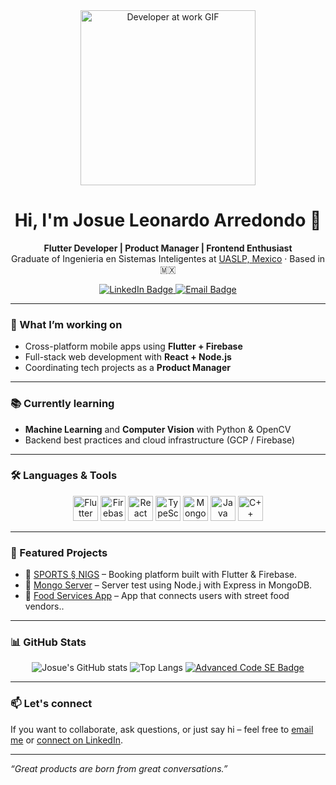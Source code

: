 <div align="center">
  <img src="https://media.giphy.com/media/IpeYSEZshTefe/giphy.gif" width="280" alt="Developer at work GIF" />
</div>

<h1 align="center">Hi, I'm Josue Leonardo Arredondo 👋</h1>

<p align="center">
  <strong>Flutter Developer | Product Manager | Frontend Enthusiast</strong><br/>
  Graduate of Ingenieria en Sistemas Inteligentes at <a href="https://www.uaslp.mx" target="_blank">UASLP, Mexico</a> · Based in 🇲🇽
</p>

<div align="center">
  <a href="https://www.linkedin.com/in/josue-leonardo-arredondo-juarez/" target="_blank">
    <img src="https://img.shields.io/badge/LinkedIn-blue?style=for-the-badge&logo=linkedin&logoColor=white" alt="LinkedIn Badge" />
  </a>
  <a href="mailto:josuearredondo@advancedcodese.com">
    <img src="https://img.shields.io/badge/Email-orange?style=for-the-badge&logo=gmail&logoColor=white" alt="Email Badge" />
  </a>
</div>

---

### 🚀 What I’m working on

- Cross-platform mobile apps using **Flutter + Firebase**
- Full-stack web development with **React + Node.js**
- Coordinating tech projects as a **Product Manager**

---

### 📚 Currently learning

- **Machine Learning** and **Computer Vision** with Python & OpenCV  
- Backend best practices and cloud infrastructure (GCP / Firebase)

---

### 🛠️ Languages & Tools

<div align="center">
  <img src="https://cdn.jsdelivr.net/gh/devicons/devicon/icons/flutter/flutter-original.svg" width="40" alt="Flutter" />
  <img src="https://cdn.jsdelivr.net/gh/devicons/devicon/icons/firebase/firebase-plain-wordmark.svg" width="40" alt="Firebase" />
  <img src="https://cdn.jsdelivr.net/gh/devicons/devicon/icons/react/react-original.svg" width="40" alt="React" />
  <img src="https://cdn.jsdelivr.net/gh/devicons/devicon/icons/typescript/typescript-original.svg" width="40" alt="TypeScript" />
  <img src="https://cdn.jsdelivr.net/gh/devicons/devicon/icons/mongodb/mongodb-original-wordmark.svg" width="40" alt="MongoDB" />
  <img src="https://cdn.jsdelivr.net/gh/devicons/devicon/icons/java/java-original.svg" width="40" alt="Java" />
  <img src="https://cdn.jsdelivr.net/gh/devicons/devicon/icons/cplusplus/cplusplus-original.svg" width="40" alt="C++" />
</div>

---

### 📂 Featured Projects

- 🔗 [SPORTS § NIGS](https://github.com/josueleonardo/-SPORTS-NIGS-CASO-PRACTICO) – Booking platform built with Flutter & Firebase.
- 🔗 [Mongo Server](https://github.com/josueleonardo/tecnicaltestserver) – Server test using Node.j with Express in MongoDB.
- 🔗 [Food Services App](https://github.com/josueleonardo/vendedores_uaslp) – App that connects users with street food vendors..

---

### 📊 GitHub Stats

<div align="center">

<!-- Stats personales -->
  <img src="https://github-readme-stats.vercel.app/api?username=josueleonardo&show_icons=true&theme=radical&hide=prs" alt="Josue's GitHub stats" />
  <img src="https://github-readme-stats.vercel.app/api/top-langs/?username=josueleonardo&layout=compact&theme=radical" alt="Top Langs" />
  
<!-- Stats de la organización -->
<a href="https://github.com/UpDate-SE">
  <img src="https://img.shields.io/badge/Organization-UpDate--SE-blueviolet?style=for-the-badge&logo=github" alt="Advanced Code SE Badge" />
</a>

</div>

---

### 📫 Let's connect

If you want to collaborate, ask questions, or just say hi – feel free to [email me](mailto:josuearredondo@advancedcodese.com) or [connect on LinkedIn](https://www.linkedin.com/in/josue-leonardo-arredondo-juarez/).

---

_“Great products are born from great conversations.”_
